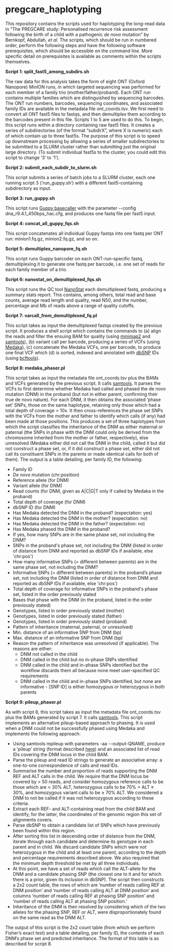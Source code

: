 # pregcare_haplotyping

This repository contains the scripts used for haplotyping the long-read data in “The PREGCARE study: Personalised recurrence risk assessment following the birth of a child with a pathogenic _de novo_ mutation” by Bernkopf, Abdullah, _et al._
The scripts, which should be run in numbered order, perform the following steps and have the following software prerequisites, which should be accessible on the command line. More specific detail on prerequisites is available as comments within the scripts themselves.

**Script 1: split_fast5_among_subdirs.sh**

The raw data for this analysis takes the form of eight ONT (Oxford Nanopore) MinION runs, in which targeted sequencing was performed for each member of a family trio (mother/father/proband). Each ONT run contains multiple families which are distinguished by sequencing barcodes. The ONT run numbers, barcodes, sequencing coordinates, and associated family IDs are available in the metadata file ont_coords.tsv. We first need to convert all ONT fast5 files to fastqs, and then demultiplex them according to the barcodes present in this file. Scripts 1 to 5 are used to do this.
To begin, this script runs within a directory containing raw fast5 files. It creates a series of subdirectories (of the format “subdirX”, where X is numeric) each of which contain up to three fast5s. The purpose of this script is to speed up downstream processing by allowing a series of smaller subdirectories to be submitted to a SLURM cluster rather than submitting just the original large directory. (To submit individual fast5s to the cluster, you could edit this script to change ‘3’ to ‘1’).

**Script 2: submit_each_subdir_to_slurm.sh**

This script submits a series of batch jobs to a SLURM cluster, each one running script 3 (‘run_guppy.sh’) with a different fast5-containing subdirectory as input.

**Script 3: run_guppy.sh**

This script runs [Guppy basecaller](https://nanoporetech.com/) with the parameter --config dna_r9.4.1_450bps_hac.cfg, and produces one fastq file per fast5 input.

**Script 4: concat_all_guppy_fqs.sh**

This script concatenates all individual Guppy fastqs into one fastq per ONT run: minion1.fq.gz, minion2.fq.gz, and so on.

**Script 5: demultiplex_nanopore_fq.sh**

This script runs Guppy barcoder on each ONT-run-specific fastq, demultiplexing it to generate one fastq per barcode, i.e. one set of reads for each family member of a trio.

**Script 6: nanostat_on_demultiplexed_fqs.sh**

This script runs the QC tool [NanoStat](https://github.com/wdecoster/nanostat) each demultiplexed fastq, producing a summary stats report. This contains, among others, total read and base counts, average read length and quality, read N50, and the number, percentage and Mb of reads above a range of quality cutoffs.

**Script 7: varcall_from_demultiplexed_fq.pl**

This script takes as input the demultiplexed fastqs created by the previous script. It produces a shell script which contains the commands to (a) align the reads and filter the ensuing BAM for quality (using [minimap2](https://github.com/lh3/minimap2) and [samtools](http://www.htslib.org/)), (b) variant call per barcode, producing a series of VCFs (using [Medaka](https://github.com/nanoporetech/medaka)), (c) concatenate the Medaka VCFs, one per barcode, to produce one final VCF which (d) is sorted, indexed and annotated with [dbSNP](https://ftp.ncbi.nih.gov/snp/latest_release/VCF/) IDs (using [bcftools](https://samtools.github.io/bcftools/bcftools.html)).

**Script 8: medaka_phaser.pl**

This script takes as input the metadata file ont_coords.tsv plus the BAMs and VCFs generated by the previous script. It calls [samtools](http://www.htslib.org/).
It parses the VCFs to first determine whether Medaka had called and phased the de novo mutation (DNM) in the proband (but not in either parent, confirming their true de novo nature). For each DNM, it then obtains the associated ‘phase set’ SNPs, those on the same haplotype, retaining only those which had a total depth of coverage > 10x. It then cross-references the phase set SNPs with the VCFs from the mother and father to identify which calls (if any) had been made at those positions. This produces a set of three haplotypes from which the script classifies the inheritance of the DNM as either maternal or paternal (the SNPs in phase with the DNM could only be derived from the chromosome inherited from the mother or father, respectively), else unresolved (Medaka either did not call the DNM in the child, called it but did not construct a phase set, or, if it did construct a phase set, either did not call its constituent SNPs in the parents or made identical calls for both of them). The output is a table detailing, per family ID, the following:

* Family ID
* _De novo_ mutation (chr:position)
* Reference allele (for DNM)
* Variant allele (for DNM)
* Read counts (for DNM, given as A|C|G|T only if called by Medaka in the proband)
* Total depth of coverage (for DNM)
* dbSNP ID (for DNM)
* Has Medaka detected the DNM in the proband? (expectation: yes)
* Has Medaka detected the DNM in the mother? (expectation: no)
* Has Medaka detected the DNM in the father? (expectation: no)
* Has Medaka phased the DNM in the proband?
* If yes, how many SNPs are in the same phase set, not including the DNM?
* SNPs in the proband's phase set, not including the DNM (listed in order of distance from DNM and reported as dbSNP IDs if available, else 'chr:pos')
* How many informative SNPs (= different between parents) are in the same phase set, not including the DNM?
* Informative SNPs (= different between parents) in the proband’s phase set, not including the DNM (listed in order of distance from DNM and reported as dbSNP IDs if available, else 'chr:pos')
* Total depth of coverage for informative SNPs in the proband's phase set, listed in the order previously stated
* Bases that phase with the DNM (in the proband, listed in the order previously stated)
* Genotypes, listed in order previously stated (mother)
* Genotypes, listed in order previously stated (father)
* Genotypes, listed in order previously stated (proband)
* Pattern of inheritance (maternal, paternal, or unresolved)
* Min. distance of an informative SNP from DNM (bp)
* Max. distance of an informative SNP from DNM (bp)
* Reason the pattern of inheritance was unresolved (if applicable). The reasons are either:
  - DNM not called in the child
  - DNM called in the child but no in-phase SNPs identified
  - DNM called in the child and in-phase SNPs identified but the workflow discards them all because none meet user-specified QC requirements
  - DNM called in the child and in-phase SNPs identified, but none are informative - [SNP ID] is either homozygous or heterozygous in both parents

**Script 9: pileup_phaser.pl**

As with script 8, this script takes as input the metadata file ont_coords.tsv plus the BAMs generated by script 7. It calls [samtools](http://www.htslib.org/). This script implements an alternative pileup-based approach to phasing. It is used when a DNM could not be successfully phased using Medaka and implements the following approach:

* Using samtools mpileup with parameters -aa --output-QNAME, produce a ‘pileup’ string (format described [here](http://www.htslib.org/doc/samtools-mpileup.html)) and an associated list of read IDs covering the DNM locus in the child BAM.
* Parse the pileup and read ID strings to generate an associative array: a one-to-one correspondence of calls and read IDs.
* Summarise the number and proportion of reads supporting the DNM REF and ALT calls in the child. We require that the DNM locus be covered by > 50 reads, and consider homozygous reference calls to be those which are < 30% ALT, heterozygous calls to be 70% > ALT ≥ 30%, and homozygous variant calls to be ≥ 70% ALT. We considered a DNM to not be called if it was not heterozygous according to these criteria.
* Extract each REF- and ALT-containing read from the child BAM and identify, for the latter, the coordinates of the genomic region this set of alignments covers.
* Parse dbSNP to obtain a candidate list of SNPs which have previously been found within this region.
* After sorting this list in descending order of distance from the DNM, iterate through each candidate and determine its genotype in each parent and in child. We discard candidate SNPs which were not heterozygous in the child and at least one parent, according to the depth and percentage requirements described above. We also required that the minimum depth threshold be met by all three individuals.
* At this point, we have a set of reads which call the ALT-allele for the DNM and a candidate phasing SNP (the closest one to it and for which there is a prior, given its inclusion in dbSNP). The script then constructs a 2x2 count table, the rows of which are ‘number of reads calling REF at DNM position’ and ‘number of reads calling ALT at DNM position’ and columns ‘number of reads calling REF at phasing SNP position’ and ‘number of reads calling ALT at phasing SNP position.’
* Inheritance of the DNM is then resolved by considering which of the two alleles for the phasing SNP, REF or ALT, were disproportionately found on the same read as the DNM ALT.

The output of this script is the 2x2 count table (from which we perform Fisher’s exact test) and a table detailing, per family ID, the contents of each DNM’s phase set and predicted inheritance. The format of this table is as described for script 8.
